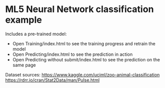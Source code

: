 # ML5 Neural Network classification example

Includes a pre-trained model:

- Open Training/index.html to see the training progress and retrain the model
- Open Predicting/index.html to see the prediction in action
- Open Predicting without submit/index.html to see the prediction on the same page

Dataset sources: 
  https://www.kaggle.com/uciml/zoo-animal-classification
  https://rdrr.io/cran/Stat2Data/man/Pulse.html